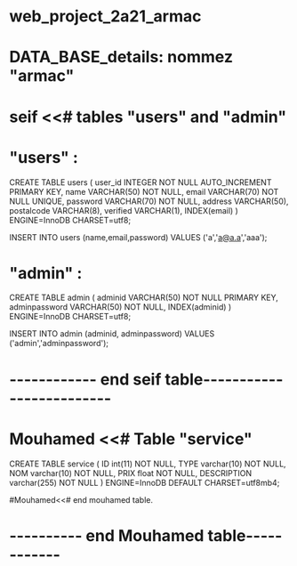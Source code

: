 # web_project_2a21_armac

#  DATA_BASE_details:  nommez "armac"

# seif <<# tables "users" and "admin"

# "users" :

CREATE TABLE users (
   user_id INTEGER NOT NULL
     AUTO_INCREMENT PRIMARY KEY,
   name VARCHAR(50) NOT NULL,
   email VARCHAR(70) NOT NULL UNIQUE,
   password VARCHAR(70) NOT NULL,
   address VARCHAR(50),
   postalcode VARCHAR(8),
   verified  VARCHAR(1),
   INDEX(email)
) ENGINE=InnoDB CHARSET=utf8;


INSERT INTO users (name,email,password) VALUES ('a','a@a.a','aaa');

# "admin" :

CREATE TABLE admin (
   adminid VARCHAR(50) NOT NULL PRIMARY KEY,
   adminpassword VARCHAR(50) NOT NULL,
   INDEX(adminid)
) ENGINE=InnoDB CHARSET=utf8;

INSERT INTO admin (adminid, adminpassword) VALUES ('admin','adminpassword');
# ------------ end seif table-------------------------


# Mouhamed <<# Table "service"

CREATE TABLE service (
  ID int(11) NOT NULL,
  TYPE varchar(10) NOT NULL,
  NOM varchar(10) NOT NULL,
  PRIX float NOT NULL,
  DESCRIPTION varchar(255) NOT NULL
) ENGINE=InnoDB DEFAULT CHARSET=utf8mb4;

#Mouhamed<<# end mouhamed table.
# ---------- end Mouhamed table------------

